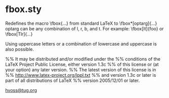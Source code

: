 # fbox.sty

Redefines the macro \fbox{...} from standard
LaTeX to \fbox*[optarg]{...}
optarg can be any combination of l, r, b, and t. For
example: \fbox[lt]{foo} or \fbox[Tlr]{...}

Using uppercase letters or a combination of
lowercase and uppercase is also possible.


%% It may be distributed and/or modified under the
%% conditions of the LaTeX Project Public License, either version 1.3c
%% of this license or (at your option) any later version.
%% The latest version of this license is in
%%    http://www.latex-project.org/lppl.txt
%% and version 1.3c or later is part of all distributions of LaTeX
%% version 2005/12/01 or later.


hvoss@tug.org